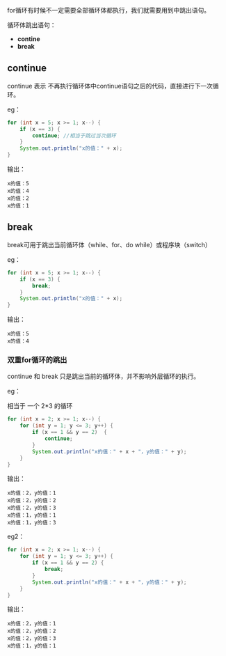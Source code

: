 for循环有时候不一定需要全部循环体都执行，我们就需要用到中跳出语句。

循环体跳出语句：

- **contine**
- **break**



## continue

continue 表示 不再执行循环体中continue语句之后的代码，直接进行下一次循环。

eg：

```java
for (int x = 5; x >= 1; x--) {
    if (x == 3) {
        continue; //相当于跳过当次循环
    }
    System.out.println("x的值：" + x);
}
```

输出：

```
x的值：5
x的值：4
x的值：2
x的值：1
```



## break

break可用于跳出当前循环体（while、for、do while）或程序块（switch）

eg：

```java
for (int x = 5; x >= 1; x--) {
    if (x == 3) {
        break;
    }
    System.out.println("x的值：" + x);
}
```

输出：

```
x的值：5
x的值：4
```





### 双重for循环的跳出

continue 和 break 只是跳出当前的循环体，并不影响外层循环的执行。



eg：

相当于 一个 2*3 的循环

```java
for (int x = 2; x >= 1; x--) {
    for (int y = 1; y <= 3; y++) {
        if (x == 1 && y == 2)  {
            continue;
        }
        System.out.println("x的值：" + x + "，y的值：" + y);
    }
}
```

输出：

```
x的值：2，y的值：1
x的值：2，y的值：2
x的值：2，y的值：3
x的值：1，y的值：1
x的值：1，y的值：3
```



eg2：

```java
for (int x = 2; x >= 1; x--) {
    for (int y = 1; y <= 3; y++) {
        if (x == 1 && y == 2) {
            break;
        }
        System.out.println("x的值：" + x + "，y的值：" + y);
    }
}
```

输出：

```
x的值：2，y的值：1
x的值：2，y的值：2
x的值：2，y的值：3
x的值：1，y的值：1
```

